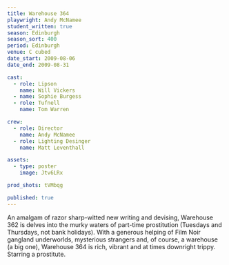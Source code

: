 ```yaml
---
title: Warehouse 364
playwright: Andy McNamee
student_written: true
season: Edinburgh
season_sort: 400
period: Edinburgh
venue: C cubed
date_start: 2009-08-06
date_end: 2009-08-31

cast:
  - role: Lipson
    name: Will Vickers
  - name: Sophie Burgess
  - role: Tufnell
    name: Tom Warren

crew:
  - role: Director
    name: Andy McNamee
  - role: Lighting Desinger
    name: Matt Leventhall

assets:
  - type: poster
    image: Jtv6LRx

prod_shots: tVMbqg

published: true
---
```


An amalgam of razor sharp-witted new writing and devising, Warehouse 362 is delves into the murky waters of part-time prostitution (Tuesdays and Thursdays, not bank holidays). With a generous helping of Film Noir gangland underworlds, mysterious strangers and, of course, a warehouse (a big one), Warehouse 364 is rich, vibrant and at times downright trippy. Starring a prostitute.
